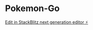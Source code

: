 # Pokemon-Go

[Edit in StackBlitz next generation editor ⚡️](https://stackblitz.com/~/github.com/prasad9797/Pokemon-Go)